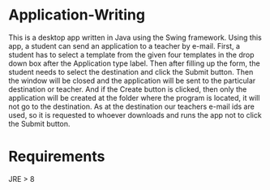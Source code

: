 # Application-Writing

This is a desktop app written in Java using the Swing framework. Using this app, a student can send an application to a teacher by e-mail. First, a student has to select a template from the given four templates in the drop down box after the Application type label. Then after filling up the form, the student needs to select the destination and click the Submit button. Then the window will be closed and the application will be sent to the particular destination or teacher. And if the Create button is clicked, then only the application will be created at the folder where the program is located, it will not go to the destination. As at the destination our teachers e-mail ids are used, so it is requested to whoever downloads and runs the app not to click the Submit button.

# Requirements

JRE > 8
